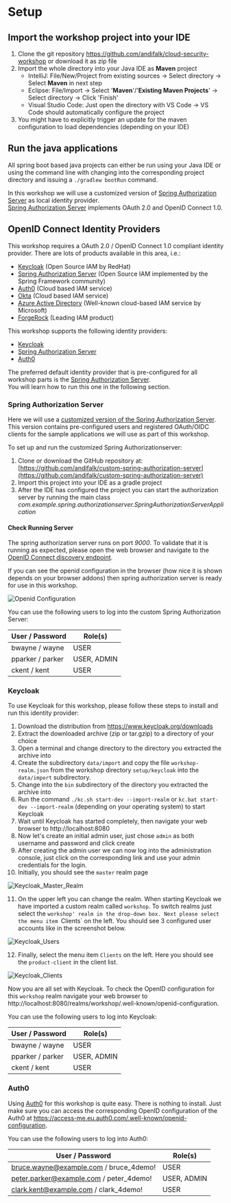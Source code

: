 # Setup

## Import the workshop project into your IDE

1. Clone the git repository https://github.com/andifalk/cloud-security-workshop or download it as zip file
2. Import the whole directory into your Java IDE as __Maven__ project
   * IntelliJ: File/New/Project from existing sources -> Select directory -> Select __Maven__ in next step
   * Eclipse: File/Import -> Select '__Maven__'/'__Existing Maven Projects__' -> Select directory -> Click 'Finish'
   * Visual Studio Code: Just open the directory with VS Code -> VS Code should automatically configure the project
3. You might have to explicitly trigger an update for the maven configuration to load dependencies (depending on your IDE)

## Run the java applications

All spring boot based java projects can either be run using your Java IDE or using the command line
with changing into the corresponding project directory and issuing a `./gradlew bootRun` command.

In this workshop we will use a customized version of [Spring Authorization Server](https://github.com/spring-projects/spring-authorization-server) as local identity provider.  
[Spring Authorization Server](https://github.com/spring-projects/spring-authorization-server) implements OAuth 2.0 and OpenID Connect 1.0.

## OpenID Connect Identity Providers

This workshop requires a OAuth 2.0 / OpenID Connect 1.0 compliant identity provider.
There are lots of products available in this area, i.e.:

* [Keycloak](https://keycloak.org) (Open Source IAM by RedHat)
* [Spring Authorization Server](https://spring.io/projects/spring-authorization-server) (Open Source IAM implemented by the Spring Framework community)
* [Auth0](https://auth0.com/) (Cloud based IAM service)
* [Okta](https://www.okta.com/) (Cloud based IAM service)
* [Azure Active Directory](https://azure.microsoft.com/en-us/products/active-directory/) (Well-known cloud-based IAM service by Microsoft)
* [ForgeRock](https://www.forgerock.com/) (Leading IAM product)

This workshop supports the following identity providers:

* [Keycloak](https://keycloak.org)
* [Spring Authorization Server](https://spring.io/projects/spring-authorization-server)
* [Auth0](https://auth0.com/)

The preferred default identity provider that is pre-configured for all workshop parts is the [Spring Authorization Server](https://spring.io/projects/spring-authorization-server).  
You will learn how to run this one in the following section.

### Spring Authorization Server

Here we will use a [customized version of the Spring Authorization Server](https://github.com/andifalk/custom-spring-authorization-server). This version contains pre-configured users and registered OAuth/OIDC clients for the sample applications we will use as part of this workshop.

To set up and run the customized Spring Authorizationserver:

1. Clone or download the GitHub repository at: [https://github.com/andifalk/custom-spring-authorization-server](https://github.com/andifalk/custom-spring-authorization-server)
2. Import this project into your IDE as a gradle project
3. After the IDE has configured the project you can start the authorization server by running the main class _com.example.spring.authorizationserver.SpringAuthorizationServerApplication_

#### Check Running Server

The spring authorization server runs on port _9000_. To validate that it is running as expected, please open the web browser and navigate to the [OpenID Connect discovery endpoint](http://localhost:9000/.well-known/openid-configuration).

If you can see the openid configuration in the browser (how nice it is shown depends on your browser addons) then spring authorization server is ready for use in this workshop.

![Openid Configuration](images/openid_config.png)

You can use the following users to log into the custom Spring Authorization Server:

| User / Password   | Role(s)     |
|-------------------|-------------|
| bwayne / wayne    | USER        |
| pparker / parker  | USER, ADMIN |
| ckent / kent      | USER        |

### Keycloak

To use Keycloak for this workshop, please follow these steps to install and run this identity provider:

1. Download the distribution from https://www.keycloak.org/downloads
2. Extract the downloaded archive (zip or tar.gzip) to a directory of your choice
3. Open a terminal and change directory to the directory you extracted the archive into
4. Create the subdirectory `data/import` and copy the file `workshop-realm.json` from the workshop directory `setup/keycloak` into the `data/import` subdirectory.
5. Change into the `bin` subdirectory of the directory you extracted the archive into
6. Run the command `./kc.sh start-dev --import-realm` or `kc.bat start-dev --import-realm` (depending on your operating system) to start Keycloak
7. Wait until Keycloak has started completely, then navigate your web browser to http://localhost:8080
8. Now let's create an initial admin user, just chose `admin` as both username and password and click create
9. After creating the admin user we can now log into the administration console, just click on the corresponding link and use your admin credentials for the login.
10. Initially, you should see the `master` realm page

![Keycloak_Master_Realm](images/keycloak_master_realm.png)

11. On the upper left you can change the realm. When starting Keycloak we have imported a custom realm called `workshop`. To switch realms just select the `workshop' realm in the drop-down box.
Next please select the menu item `Clients` on the left. You should see 3 configured user accounts like in the screenshot below.

![Keycloak_Users](images/keycloak_workshop_realm_users.png)

12. Finally, select the menu item `Clients` on the left. Here you should see the `product-client` in the client list.

![Keycloak_Clients](images/keycloak_workshop_realm_clients.png)

Now you are all set with Keycloak. To check the OpenID configuration for this `workshop` realm navigate your web browser to http://localhost:8080/realms/workshop/.well-known/openid-configuration.

You can use the following users to log into Keycloak:

| User / Password   | Role(s)     |
|-------------------|-------------|
| bwayne / wayne    | USER        |
| pparker / parker  | USER, ADMIN |
| ckent / kent      | USER        |

### Auth0

Using [Auth0](https://auth0.com/) for this workshop is quite easy. There is nothing to install.
Just make sure you can access the corresponding OpenID configuration of the Auth0 at https://access-me.eu.auth0.com/.well-known/openid-configuration.

You can use the following users to log into Auth0:

| User / Password                         | Role(s)     |
|-----------------------------------------|-------------|
| bruce.wayne@example.com / bruce_4demo!  | USER        |
| peter.parker@example.com / peter_4demo! | USER, ADMIN |
| clark.kent@example.com / clark_4demo!   | USER        |

